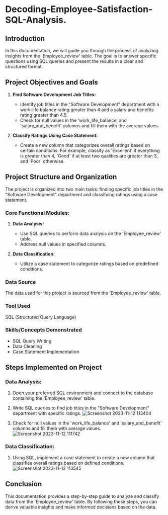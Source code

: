 # Decoding-Employee-Satisfaction-SQL-Analysis.   

## Introduction

In this documentation, we will guide you through the process of analyzing insights from the 'Employee_review' table. The goal is to answer specific questions using SQL queries and present the results in a clear and structured format.

## Project Objectives and Goals

1. **Find Software Development Job Titles:**
    - Identify job titles in the "Software Development" department with a work-life balance rating greater than 4 and a salary and benefits rating greater than 4.5.
    - Check for null values in the 'work_life_balance' and 'salary_and_benefit' columns and fill them with the average values.

2. **Classify Ratings Using Case Statement:**
    - Create a new column that categorizes overall ratings based on certain conditions. For example, classify as 'Excellent' if everything is greater than 4, 'Good' if at least two qualities are greater than 3, 
      and 'Poor' otherwise.

## Project Structure and Organization

The project is organized into two main tasks: finding specific job titles in the "Software Development" department and classifying ratings using a case statement.

### Core Functional Modules:

1. **Data Analysis:**
    - Use SQL queries to perform data analysis on the 'Employee_review' table.
    - Address null values in specified columns.

2. **Data Classification:**
    - Utilize a case statement to categorize ratings based on predefined conditions.

### Data Source

The data used for this project is sourced from the 'Employee_review' table.

### Tool Used

SQL (Structured Query Language)

### Skills/Concepts Demonstrated

- SQL Query Writing
- Data Cleaning
- Case Statement Implementation

## Steps Implemented on Project

### Data Analysis:

1. Open your preferred SQL environment and connect to the database containing the 'Employee_review' table.

2. Write SQL queries to find job titles in the "Software Development" department with specific ratings.
   ![Screenshot 2023-11-12 113404](https://github.com/corleonethe3rd/Decoding-Employee-Satisfaction-SQL-Analysis./assets/73728752/68dd70f4-83dd-43b8-90e2-07821bccc47a)


4. Check for null values in the 'work_life_balance' and 'salary_and_benefit' columns and fill them with average values.
   ![Screenshot 2023-11-12 111742](https://github.com/corleonethe3rd/Decoding-Employee-Satisfaction-SQL-Analysis./assets/73728752/2a62a0f2-0d01-47d5-9026-f5dfcfe00d4b)

### Data Classification:

1. Using SQL, implement a case statement to create a new column that classifies overall ratings based on defined conditions.
   ![Screenshot 2023-11-12 113545](https://github.com/corleonethe3rd/Decoding-Employee-Satisfaction-SQL-Analysis./assets/73728752/e3eb1a02-c299-4b98-90be-5d5165d5babb)

## Conclusion

This documentation provides a step-by-step guide to analyze and classify data from the 'Employee_review' table. By following these steps, you can derive valuable insights and make informed decisions based on the data.




